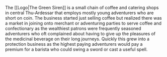 The [[Logo|The Green Siren]] is a small chain of coffee and catering shops in central Thu-Ardessar that employs mostly young adventurers who are short on coin. The business started just selling coffee but realized there was a market in joining onto merchant or adventuring parties to serve coffee and confectionary as the wealthiest patrons were frequently seasoned adventurers who oft complained about having to give up the pleasures of the medicinal beverage on their long journeys. Quickly this grew into a protection business as the highest paying adventurers would pay a premium for a barista who could swing a sword or cast a useful spell.